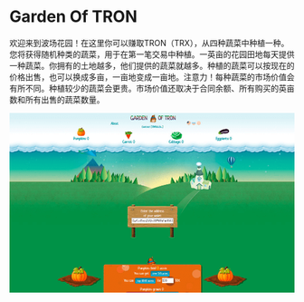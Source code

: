 # Garden Of TRON

欢迎来到波场花园！在这里你可以赚取TRON（TRX），从四种蔬菜中种植一种。您将获得随机种类的蔬菜，用于在第一笔交易中种植。一英亩的花园田地每天提供一种蔬菜。你拥有的土地越多，他们提供的蔬菜就越多。种植的蔬菜可以按现在的价格出售，也可以换成多亩，一亩地变成一亩地。注意力！每种蔬菜的市场价值会有所不同。种植较少的蔬菜会更贵。市场价值还取决于合同余额、所有购买的英亩数和所有出售的蔬菜数量。

![gardenoftron-dapp-high-risk-tron-image1_f0abadc4a02d26d887a064e9aa6bafe3](gardenoftron-dapp-high-risk-tron-image1_f0abadc4a02d26d887a064e9aa6bafe3.png)

